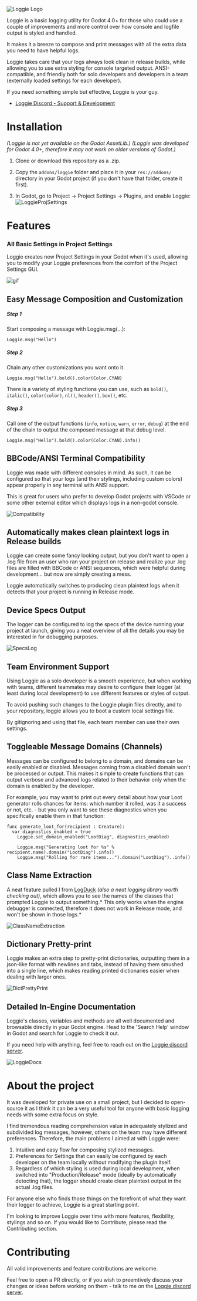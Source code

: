 ![Loggie Logo](addons/loggie/assets/logo.png)

Loggie is a basic logging utility for Godot 4.0+ for those who could use a couple of improvements and more control over how console and logfile output is styled and handled. 

It makes it a breeze to compose and print messages with all the extra data you need to have helpful logs.

Loggie takes care that your logs always look clean in release builds, while allowing you to use extra styling for console targeted output. ANSI-compatible, and friendly both for solo developers and developers in a team (externally loaded settings for each developer).

If you need something simple but effective, Loggie is your guy.

* [Loggie Discord - Support & Development](https://discord.gg/XPdxpMqmcs)

# Installation
*(Loggie is not yet available on the Godot AssetLib.)*
*(Loggie was developed for Godot 4.0+, therefore it may not work on older versions of Godot.)*

1. Clone or download this repository as a .zip.

2. Copy the `addons/loggie` folder and place it in your `res://addons/` directory in your Godot project (if you don't have that folder, create it first).

3. In Godot, go to Project -> Project Settings -> Plugins, and enable Loggie:
![LoggieProjSettings](https://i.imgur.com/suO2Itm.png)

# Features

### All Basic Settings in Project Settings
Loggie creates new Project Settings in your Godot when it's used, allowing you to modify your Loggie preferences from the comfort of the Project Settings GUI.

![gif](https://i.imgur.com/Nus0cpK.gif)

## Easy Message Composition and Customization

##### Step 1
Start composing a message with Loggie.msg(...):
```gdscript
Loggie.msg("Hello")
```
##### Step 2
Chain any other customizations you want onto it.
```gdscript
Loggie.msg("Hello").bold().color(Color.CYAN)
```
There is a variety of styling functions you can use, such as `bold()`, `italic()`, `color(color)`, `nl()`, `header()`, `box()`, etc.

##### Step 3
Call one of the output functions (`info`, `notice`, `warn`, `error`, `debug`) at the end of the chain to output the composed message at that debug level.

```gdscript
Loggie.msg("Hello").bold().color(Color.CYAN).info()
```

## BBCode/ANSI Terminal Compatibility
Loggie was made with different consoles in mind. As such, it can be configured so that your logs (and their stylings, including custom colors) appear properly in any terminal with ANSI support.

This is great for users who prefer to develop Godot projects with VSCode or some other external editor which displays logs in a non-godot console.

![Compatibility](screenshots/screenshot_1.png)

## Automatically makes clean plaintext logs in Release builds
Loggie can create some fancy looking output, but you don't want to open a .log file from an user who ran your project on release and realize your .log files are filled with BBCode or ANSI sequences, which were helpful during development... but now are simply creating a mess.

Loggie automatically switches to producing clean plaintext logs when it detects that your project is running in Release mode.

## Device Specs Output
The logger can be configured to log the specs of the device running your project at launch, giving you a neat overview of all the details you may be interested in for debugging purposes.

![SpecsLog](https://i.imgur.com/ZshsF9J.png "SpecsLog")

## Team Environment Support
Using Loggie as a solo developer is a smooth experience, but when working with teams, different teammates may desire to configure their logger (at least during local development) to use different features or styles of output.

To avoid pushing such changes to the Loggie plugin files directly, and to your repository, loggie allows you to boot a custom local settings file.

By gitignoring and using that file, each team member can use their own settings.

## Toggleable Message Domains (Channels)
Messages can be configured to belong to a domain, and domains can be easily enabled or disabled. Messages coming from a disabled domain won't be processed or output.
This makes it simple to create functions that can output verbose and advanced logs related to their behavior only when the domain is enabled by the developer.

For example, you may want to print out every detail about how your Loot generator rolls chances for items: which number it rolled, was it a success or not, etc. - but you only want to see these diagnostics when you specifically enable them in that function:

```gdscript
func generate_loot_for(recipient : Creature):
  var diagnostics_enabled = true
	Loggie.set_domain_enabled("LootDiag", diagnostics_enabled)

	Loggie.msg("Generating loot for %s" % recipient.name).domain("LootDiag").info()
	Loggie.msg("Rolling for rare items...").domain("LootDiag")..info()
```

## Class Name Extraction
A neat feature pulled I from [LogDuck](https://github.com/ZeeWeasel/LogDuck "LogDuck") *(also a neat logging library worth checking out)*, which allows you to see the names of the classes that prompted Loggie to output something.* This only works when the engine debugger is connected, therefore it does not work in Release mode, and won't be shown in those logs.*

![ClassNameExtraction](https://i.imgur.com/EWlcKnD.png)

## Dictionary Pretty-print
Loggie makes an extra step to pretty-print dictionaries, outputting them in a json-like format with newlines and tabs, instead of having them smushed into a single line, which makes reading printed dictionaries easier when dealing with larger ones.

![DictPrettyPrint](https://i.imgur.com/H3VAM1g.png)

## Detailed In-Engine Documentation
Loggie's classes, variables and methods are all well documented and browsable directly in your Godot engine.
Head to the 'Search Help' window in Godot and search for Loggie to check it out.

If you need help with anything, feel free to reach out on the [Loggie discord server](https://discord.gg/XPdxpMqmcs).

![LoggieDocs](https://i.imgur.com/7PIWXam.png)

# About the project

It was developed for private use on a small project, but I decided to open-source it as I think it can be a very useful tool for anyone with basic logging needs with some extra focus on style.

I find tremendous reading comprehension value in adequately stylized and subdivided log messages, however, others on the team may have different preferences. Therefore, the main problems I aimed at with Loggie were:

1. Intuitive and easy flow for composing stylized messages.
2. Preferences for Settings that can easily be configured by each developer on the team locally without modifying the plugin itself.
3. Regardless of which styling is used during local development, when switched into "Production/Release" mode (ideally by automatically detecting that), the logger should create clean plaintext output in the actual .log files.

For anyone else who finds those things on the forefront of what they want their logger to achieve, Loggie is a great starting point.

I'm looking to improve Loggie over time with more features, flexibility, stylings and so on. If you would like to Contribute, please read the Contributing section.

# Contributing
All valid improvements and feature contributions are welcome.

Feel free to open a PR directly, or if you wish to preemtively discuss your changes or ideas before working on them - talk to me on the [Loggie discord server](https://discord.gg/XPdxpMqmcs).
